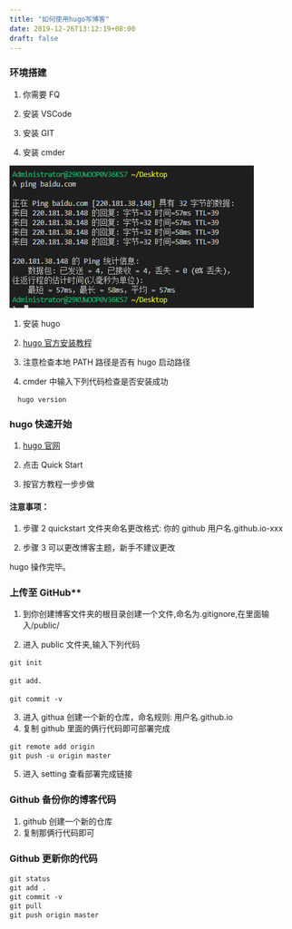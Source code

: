 ```yaml
---
title: "如何使用hugo写博客"
date: 2019-12-26T13:12:19+08:00
draft: false
---
```


### 环境搭建

1. 你需要 FQ

2. 安装 VSCode

3. 安装 GIT

4. 安装 cmder

![fdf](/static/ping.png)

1. 安装 hugo

2. [hugo 官方安装教程](https://gohugo.io/getting-started/installing)

3. 注意检查本地 PATH 路径是否有 hugo 启动路径

4. cmder 中输入下列代码检查是否安装成功

```
  hugo version
```

### hugo 快速开始

1. [hugo 官网](https://gohugo.io)

2. 点击 Quick Start

3. 按官方教程一步步做

#### 注意事项：

1. 步骤 2 quickstart 文件夹命名更改格式: 你的 github 用户名.github.io-xxx

2. 步骤 3 可以更改博客主题，新手不建议更改

hugo 操作完毕。

### 上传至 GitHub\*\*

1. 到你创建博客文件夹的根目录创建一个文件,命名为.gitignore,在里面输入/public/

2. 进入 public 文件夹,输入下列代码

```
git init

git add.

git commit -v
```

3. 进入 githua 创建一个新的仓库，命名规则: 用户名.github.io
4. 复制 github 里面的俩行代码即可部署完成

```
git remote add origin
git push -u origin master
```

5. 进入 setting 查看部署完成链接

### Github 备份你的博客代码

1. github 创建一个新的仓库
2. 复制那俩行代码即可

### Github 更新你的代码

```
git status
git add .
git commit -v
git pull
git push origin master
```
